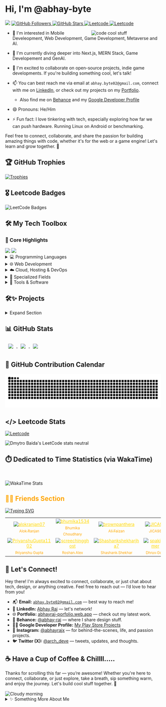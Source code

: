 # Hi, I'm @abhay-byte  

<p align="left>
  <a href="https://github.com/abhay-byte">
    <img src="https://komarev.com/ghpvc/?username=abhay-byte&color=232946&labelColor=232946&style=for-the-badge"/>
  </a>
  <a href="https://github.com/abhay-byte?tab=followers">
    <img src="https://img.shields.io/github/followers/abhay-byte?label=Followers&style=for-the-badge&logo=github&color=fe53bb&labelColor=232946" alt="GitHub Followers" />
  </a>
  <a href="https://github.com/abhay-byte?tab=repositories">
    <img src="https://img.shields.io/github/stars/abhay-byte?affiliations=OWNER%2CCOLLABORATOR&label=Total%20Stars&style=for-the-badge&logo=github&color=fe53bb&labelColor=232946" alt="GitHub Stars" />
  </a>
  <a href="https://leetcode.com/u/abhay-byte/">
    <img src="https://img.shields.io/badge/dynamic/json?style=for-the-badge&labelColor=232946&color=fe53bb&label=Solved&query=solvedOverTotal&url=https%3A%2F%2Fleetcode-badge.vercel.app%2Fapi%2Fusers%2Fabhay-byte&logo=leetcode&logoColor=yellow" alt="Leetcode" />
  </a>
  <a href="https://leetcode.com/u/abhay-byte/">
    <img src="https://img.shields.io/badge/dynamic/json?style=for-the-badge&labelColor=232946&color=fe53bb&label=Rating&query=rating&url=https%3A%2F%2Fleetcode-badge.vercel.app%2Fapi%2Fusers%2Fabhay-byte&logo=leetcode&logoColor=yellow" alt="Leetcode" />
  </a>
</p>

<img alt="code cool stuff" src="https://user-images.githubusercontent.com/74038190/219923809-b86dc415-a0c2-4a38-bc88-ad6cf06395a8.gif" width="225" align="right">

- 👀 I'm interested in Mobile Develeopment, Web Development, Game Development, Metaverse and AI.

- 🌱 I'm currently diving deeper into Next.js, MERN Stack, Game Developement and GenAI.
  
- 💞️ I'm excited to collaborate on open-source projects, indie game developments. If you're building something cool, let's talk!

- 📫 You can best reach me via email at `abhay.byte02@gmail.com`, connect with me on [LinkedIn](https://www.linkedin.com/in/abhay-byte/), or check out my projects on my [Portfolio](https://abhayraj-porfolio.web.app/).
   * Also find me on [Behance](https://www.behance.net/abhay-raj) and my [Google Developer Profile](https://play.google.com/store/apps/dev?id=8004929841101888920&hl=en_US&gl=US&pli=1)

- 😄 Pronouns: He/Him

- ⚡ Fun fact: I love tinkering with tech, especially exploring how far we can push hardware. Running Linux on Android or benchmarking.


Feel free to connect, collaborate, and share the passion for building amazing things with code, whether it's for the web or a game engine! Let's learn and grow together. 🚀

## 🏆 GitHub Trophies

[![Trophies](https://github-profile-trophy.vercel.app/?username=abhay-byte&theme=radical&no-frame=true&column=5&margin-w=10&margin-h=10)](https://github.com/ryo-ma/github-profile-trophy)

## 🎖️ Leetcode Badges

<p align="left>
<a href="https://github.com/abhay-byte">
  <img src="https://leetcode-badge-showcase.vercel.app/api?username=abhay-byte&theme=dracula&animated=true" alt="LeetCode Badges" />
</a>
</p>


## 🛠️ My Tech Toolbox

### 🚀 Core Highlights

<img src="https://skillicons.dev/icons?i=cpp,cs,java,py,ts,react,nodejs,gcp,tailwind" />
<img src="https://skillicons.dev/icons?i=aws,docker,unity,arch,neovim,postman" />

<details>
<summary>💻 Programming Languages</summary>
  
</br>


| Category             | Technologies                                                      |
| -------------------- | ----------------------------------------------------------------- |
| **Core Languages**   | <img src="https://skillicons.dev/icons?i=cpp,java,cs,py,js,ts" /> |
| **Markup & Styling** | <img src="https://skillicons.dev/icons?i=html,css" />             |

</details>

<details>
<summary>🌐 Web Development</summary>
  
</br>

| Category                | Technologies                                                               |
| ----------------------- | -------------------------------------------------------------------------- |
| **Frontend Frameworks** | <img src="https://skillicons.dev/icons?i=react,nextjs" />                  |
| **CSS Frameworks & UI** | <img src="https://skillicons.dev/icons?i=tailwind,mui,bootstrap" />        |
| **Backend / API**       | <img src="https://skillicons.dev/icons?i=nodejs,express" />                |
| **Databases**           | <img src="https://skillicons.dev/icons?i=postgres,mysql,sqlite,mongodb" /> |

</details>

<details>
<summary>☁️ Cloud, Hosting & DevOps</summary>
  
</br>

| Category             | Technologies                                                 |
| -------------------- | ------------------------------------------------------------ |
| **Cloud Providers**  | <img src="https://skillicons.dev/icons?i=aws,azure,gcp" />   |
| **Hosting & BaaS**   | <img src="https://skillicons.dev/icons?i=vercel,firebase" /> |
| **Containerization** | <img src="https://skillicons.dev/icons?i=docker" />          |
| **Version Control**  | <img src="https://skillicons.dev/icons?i=git" />             |

</details>

<details>
<summary>🔬 Specialized Fields</summary>
  
</br>


| Category                 | Technologies                                                                |
| ------------------------ | --------------------------------------------------------------------------- |
| **Data Science & AI**    | <img src="https://skillicons.dev/icons?i=py,tensorflow,sklearn,anaconda" /> |
| **Game Engines**         | <img src="https://skillicons.dev/icons?i=unity,unreal,godot" />             |
| **Design & 3D Modeling** | <img src="https://skillicons.dev/icons?i=figma,blender" />                  |

</details>

<details>
<summary>🧰 Tools & Software</summary>

</br>


| Category              | Technologies                                                                                 |
| --------------------- | -------------------------------------------------------------------------------------------- |
| **IDEs & Editors**    | <img src="https://skillicons.dev/icons?i=vscode,webstorm,visualstudio,eclipse,vim,neovim" /> |
| **API & Automation**  | <img src="https://skillicons.dev/icons?i=postman,selenium" />                                |
| **Operating Systems** | <img src="https://skillicons.dev/icons?i=linux,ubuntu,debian,arch,windows" />                |

</details>

<!-- PROJECTS SECTION START -->
## 🛠️✨ Projects

<details>
<summary>Expand Section</summary>

<br/>

### [Investment Growth Prediction](https://github.com/abhay-byte/AI_WRAPPER_PROJECTS) ([Live Demo](https://aiwrapper.streamlit.app)) (WIP)
*Apr 2025 - Present*  `
**Tech:** Python (Streamlit, Pandas, Numpy, Plotly, GenAI)  
- AI-powered tool to predict investment growth over time.
- Users input monthly contributions to simulate outcomes for various asset types.
- Generates CSV reports and graphical insights for informed decisions.
- **Skills:** pandas, NumPy, Streamlit, GenAI, Full-Stack Development, Google Gemini  

<!-- Replace above with your actual image URL if hosted, or use the following local path if in repo: -->
<!-- ![Investment Growth Prediction](/path/to/your/image/Investment_Growth_Over_Time.jpg) -->
<img src="src/AI-WRAPPER.png" width="600" align="center" />

---

### [Final Benchmark 2025](https://gitlab.com/abhayraj/final-benchmark-2025) (WIP)
*Jun 2024 - Present*  
**Tech:** Unity, C#  
- Open source Android benchmark app for CPU, GPU, RAM, Storage.
- **Skills:** Unity, C#, Full-Stack Development  

<img src="src/FB-2025.png" width="400" />

---

### [Task.Web.App](https://github.com/abhay-byte/task_management_tool) (WIP)
*Mar 2025 - Apr 2025*  
**Tech:** MERN (React.js, Express.js, MongoDB, Node.js), MUI, GCP  
- Task management web app for organizing and tracking daily tasks.
- User authentication, authorization, and statistics visualization.
- **Skills:** React.js, Node.js, MongoDB, Express.js, Material-UI, GCP, Full-Stack Development  
<img src="src/TASK-WEB-APP.png" width="400" />

---

### [SocSpecs](https://github.com/abhay-byte/fb_nextjs) (WIP)
*Sep 2024 - Nov 2024*  
**Tech:** Next.js, PostgreSQL, TailwindCSS, Vercel, AWS  
- Platform for smartphone SoC specs, comparisons, and benchmarks.
- **Skills:** AWS, PostgreSQL, Web Development, Tailwind CSS, Next.js, Full-Stack Development  

<img src="src/SOC-SPECS.png" width="400" />

---

### [Fantasy Racing - Star Alliance](https://play.google.com/store/apps/details?id=com.ivarnagames.fantasyracer&hl=en_US&gl=US) (WIP)
*Game Project*  
**Tech:** Unity, C#, Blender  
- Sci-fi racing game with planetary environments, power-ups, upgrades, and multiplayer features.
- Compete, earn reputation, unlock achievements, and join guilds.
- **Skills:** Unity, Game Programming, C#, Blender, Game Design, Game Development, Full-Stack Development  

<img src="src/GAME-FANTASY_RACER.png" width="600" />

<!-- PROJECTS SECTION END -->
</details>

## 📊 GitHub Stats

<a href="https://github.com/anuraghazra/github-readme-stats">
  <img height="200" align="center" style="margin: 10px;" src="https://github-readme-stats.vercel.app/api?username=abhay-byte&theme=radical&margin-w=10&margin-h=10" />
</a>
<a href="https://github.com/anuraghazra/convoychat">
  <img height="200" align="center" style="margin: 10px;" src="https://github-readme-stats.vercel.app/api/top-langs?username=abhay-byte&theme=radical&layout=compact&langs_count=8&card_width=320&margin-w=10&margin-h=10" />
</a>
<a href="https://github.com/anuraghazra/convoychat">
  <img height="200" align="center" style="margin: 10px;" src="https://streak-stats.demolab.com?user=abhay-byte&theme=radical&hide_border=false" />
</a>

## 📅 GitHub Contribution Calendar

<!-- GitHub contribution calendar image -->

![GitHub Contribution Calendar](https://github.com/abhay-byte/abhay-byte/blob/output/github-contribution-grid-snake-dark.svg)

## </> Leetcode Stats

<p>
  <a href="https://leetcode.com/u/abhay-byte/">
    <img src="https://img.shields.io/badge/dynamic/json?style=for-the-badge&labelColor=232946&color=fe53bb&label=Rating&query=rating&url=https%3A%2F%2Fleetcode-badge.vercel.app%2Fapi%2Fusers%2Fabhay-byte&logo=leetcode&logoColor=yellow" alt="Leetcode" />
  </a>
</p>

![Dmytro Baida's LeetCode stats neutral](https://leetcode-badge-sage.vercel.app/badge/abhay-byte?theme=neutral)

<!-- WakaTime Stats -->
## ⏱️ Dedicated to Time Statistics (via WakaTime)
  <a href="https://wakatime.com/@51db33f3-500d-41d1-8b86-324d18566249">
    <img src="https://wakatime.com/badge/user/51db33f3-500d-41d1-8b86-324d18566249.svg" alt = ""/>
  </a>
<p align="left">
  <img src="https://github-readme-stats.vercel.app/api/wakatime?username=abhay_byte&theme=radical&layout=compact" alt="WakaTime Stats" />
</p>

<!--START_SECTION:waka-->
<!--WakaTime stats will be inserted here automatically by GitHub Action if enabled-->
<!--END_SECTION:waka-->


<h2 align="left" style="color:#FFA500;">🤜🤛 Friends Section</h2>

<p align="left">
  <a href="https://git.io/typing-svg">
    <img src="https://readme-typing-svg.herokuapp.com?font=Fira+Code&size=24&duration=7000&pause=1000&color=FFA500&center=false&vCenter=true&repeat=false&width=800&lines=Some+of+my+amazing+friends+on+GitHub+❤️" alt="Typing SVG"/>
  </a>
</p>

<table>
  <tr>
    <td align="center">
      <a href="https://github.com/alokranjan07" style="color:#FFD700;">
        <img src="https://avatars.githubusercontent.com/u/145465021?s=130&v=4" width="75px" alt="alokranjan07" />
        <br />
        <sub style="color:#FFA500;">Alok Ranjan</sub>
      </a>
    </td>
    <td align="center">
      <a href="https://github.com/bhumika1534" style="color:#FFD700;">
        <img src="https://avatars.githubusercontent.com/u/134226791?v=4" width="75px" alt="bhumika1534" />
        <br />
        <sub style="color:#FFA500;">Bhumika Choudhary</sub>
      </a>
    </td>
    <td align="center">
      <a href="https://github.com/brownpanthera" style="color:#FFD700;">
        <img src="https://avatars.githubusercontent.com/u/68064523?s=130&v=4" width="75px" alt="brownpanthera" />
        <br />
        <sub style="color:#FFA500;">Ali Faizan</sub>
      </a>
    </td>
    <td align="center">
      <a href="https://github.com/JICA98" style="color:#FFD700;">
        <img src="https://avatars.githubusercontent.com/u/44204157?s=130&v=4" width="75px" alt="JICA98" />
        <br />
        <sub style="color:#FFA500;">JICA98</sub>
      </a>
    </td>
    <td align="center">
      <a href="https://github.com/mayank30092" style="color:#FFD700;">
        <img src="https://avatars.githubusercontent.com/u/140531434?s=130&v=4" width="75px" alt="mayank30092" />
        <br />
        <sub style="color:#FFA500;">Mayank Mittal</sub>
      </a>
    </td>
  </tr>
  <tr>
    <td align="center">
      <a href="https://github.com/PriyanshuGupta1102" style="color:#FFD700;">
        <img src="https://avatars.githubusercontent.com/u/198954890?s=130&v=4" width="75px" alt="PriyanshuGupta1102" />
        <br />
        <sub style="color:#FFA500;">Priyanshu Gupta</sub>
      </a>
    </td>
    <td align="center">
      <a href="https://github.com/screechingghost" style="color:#FFD700;">
        <img src="https://avatars.githubusercontent.com/u/66155573?s=130&v=4" width="75px" alt="screechingghost" />
        <br />
        <sub style="color:#FFA500;">Roshan Alex</sub>
      </a>
    </td>
    <td align="center">
      <a href="https://github.com/Shashankshekharjha7" style="color:#FFD700;">
        <img src="https://avatars.githubusercontent.com/u/132138267?s=130&v=4" width="75px" alt="Shashankshekharjha7" />
        <br />
        <sub style="color:#FFA500;">Shashank Shekhar</sub>
      </a>
    </td>
    <td align="center">
      <a href="https://github.com/spakigamer" style="color:#FFD700;">
        <img src="https://avatars.githubusercontent.com/u/83716612?s=130&v=4" width="75px" alt="spakigamer" />
        <br />
        <sub style="color:#FFA500;">Dhruv Goel</sub>
      </a>
    </td>
  </tr>
</table>

## 🤝 Let's Connect!

Hey there! I'm always excited to connect, collaborate, or just chat about tech, design, or anything creative. Feel free to reach out — I’d love to hear from you!

- 📬 **Email:** [`abhay.byte02@gmail.com`](mailto:abhay.byte02@gmail.com) — best way to reach me!
- 💼 **LinkedIn:** [Abhay Raj](https://www.linkedin.com/in/abhay-byte/) — let's network!
- 🌐 **Portfolio:** [abhayraj-porfolio.web.app](https://abhayraj-porfolio.web.app/) — check out my latest work.
- 🎨 **Behance:** [@abhay-raj](https://www.behance.net/abhay-raj) — where I share design stuff.
- 👨‍💻 **Google Developer Profile:** [My Play Store Projects](https://play.google.com/store/apps/dev?id=8004929841101888920&hl=en_US&gl=US&pli=1)
- 📸 **Instagram:** [@abhayrajx](https://www.instagram.com/abhayrajx/) — for behind-the-scenes, life, and passion projects.
- 🐦 **Twitter (X):** [@arch_deve](https://x.com/arch_deve) — tweets, updates, and thoughts.


## ☕ Have a Cup of Coffee & Chillll.....

Thanks for scrolling this far — you’re awesome!
Whether you're here to connect, collaborate, or just explore, take a breath, sip something warm,
and enjoy the journey. Let's build cool stuff together. 🚀

<img alt="Cloudy morning" src="https://external-content.duckduckgo.com/iu/?u=https%3A%2F%2Fdvdizzy.com%2Fassets%2Fimages%2Fdvd-coffee2.gif&f=1&ipt=a2ca06b58be62f726c9e18288cc09d92e93c901931f1ff258f6df4206f2cf655" width="600" align="center">
<details>
<summary>✨ Something More About Me</summary>

<br/>

## 🌱 My Hobbies

• Gardening 🪴🌿  
• Helping Others 🤝  
• Linux Power User 🐧 _(I use Arch Linux btw )_ 😂  
• Tech Enthusiast 💻🛠️  
• Anime Lover 🎌 _(One Piece)_  
• Manhwa Reader 📖 _(Overgeared)_  
• Light Novel Reader 📚 _(Legendary Moonlight Sculptor)_  
• Workout (Gym) 🏋️  
• Track & Field 🏃‍♂️  
• Badminton 🏸

</details>
